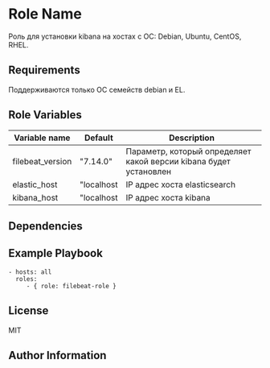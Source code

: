 Role Name
=========

Роль для установки kibana на хостах с ОС: Debian, Ubuntu, CentOS, RHEL.

Requirements
------------

Поддерживаются только ОС семейств debian и EL.

Role Variables
--------------

| Variable name | Default | Description |
|-----------------------|----------|-------------------------|
| filebeat_version | "7.14.0" | Параметр, который определяет какой версии kibana будет установлен |
| elastic_host | "localhost | IP адрес хоста elasticsearch |
| kibana_host | "localhost | IP адрес хоста kibana |

Dependencies
------------



Example Playbook
----------------


    - hosts: all
      roles:
         - { role: filebeat-role }

License
-------

MIT

Author Information
------------------
